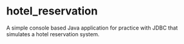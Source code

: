 # hotel_reservation
A simple console based Java application for practice with JDBC that simulates a hotel reservation system.

